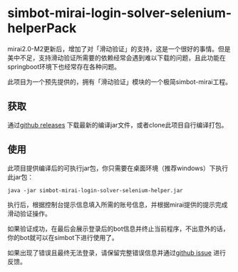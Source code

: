 # simbot-mirai-login-solver-selenium-helperPack

mirai2.0-M2更新后，增加了对「滑动验证」的支持，这是一个很好的事情。但是美中不足，支持滑动验证所需要的依赖经常会遇到难以下载的问题，且此功能在springboot环境下也经常存在各种问题。

此项目为一个预先提供的，拥有「滑动验证」模块的一个极简simbot-mirai工程。

## 获取
通过[github releases](https://github.com/simple-robot/simbot-mirai-login-solver-selenium-helperPack/releases) 下载最新的编译jar文件，或者clone此项目自行编译打包。

## 使用

此项目提供编译后的可执行jar包，你只需要在桌面环境（推荐windows）下执行此jar包：
```
java -jar simbot-mirai-login-solver-selenium-helper.jar 
```

执行后，根据控制台提示信息填入所需的账号信息，并根据mirai提供的提示完成滑动验证操作。

如果验证成功，在最后会展示登录后的bot信息并终止当前程序，不出意外的话，你的bot就可以在simbot下进行使用了。

如果出现了错误且最终无法登录，请保留完整错误信息并通过[github issue](https://github.com/simple-robot/simbot-mirai-login-solver-selenium-helperPack/issues) 进行反馈。
